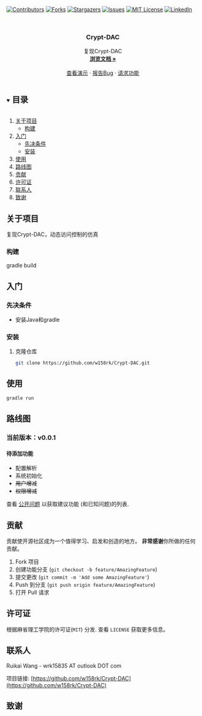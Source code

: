 <!--
*** 感谢您查看最佳自述模板。如果你有什么建议
*** 如果这样做更好，请 Fork 仓库并创建拉取请求
*** 或者干脆用“enhancement”标签打开一个问题。
*** 再次感谢！现在去创造一些惊人的东西！：D
***
***
***
***以避免重新键入过多的信息。搜索并替换以下内容：
*** w158rk, Crypt-DAC, twitter_handle, email, project_title, project_description
-->



<!-- PROJECT SHIELDS -->
<!--
*** 我正在使用markdown“reference style”的可读性链接。
*** 引用链接用括号[]而不是括号（）括起来。
*** 有关引用变量的声明，请参见本文档的底部
*** 对于贡献者url、forks url等，这是一种可选的、简洁的语法。
*** https://www.markdownguide.org/basic-syntax/#reference-style-links
-->
[![Contributors][contributors-shield]][contributors-url]
[![Forks][forks-shield]][forks-url]
[![Stargazers][stars-shield]][stars-url]
[![Issues][issues-shield]][issues-url]
[![MIT License][license-shield]][license-url]
[![LinkedIn][linkedin-shield]][linkedin-url]



<!-- PROJECT LOGO -->
<br />
<p align="center">
  <!-- <a href="https://github.com/w158rk/Crypt-DAC">
    <img src="images/logo.png" alt="Logo" width="80" height="80">
  </a> -->

  <h3 align="center">Crypt-DAC</h3>

  <p align="center">
    复现Crypt-DAC
    <br />
    <a href="https://github.com/w158rk/Crypt-DAC"><strong>浏览文档 »</strong></a>
    <br />
    <br />
    <a href="https://github.com/w158rk/Crypt-DAC">查看演示</a>
    ·
    <a href="https://github.com/w158rk/Crypt-DAC/issues">报告Bug</a>
    ·
    <a href="https://github.com/w158rk/Crypt-DAC/issues">请求功能</a>
  </p>
</p>



<!-- TABLE OF CONTENTS -->
<details open="open">
  <summary><h2 style="display: inline-block">目录</h2></summary>
  <ol>
    <li>
      <a href="#about-the-project">关于项目</a>
      <ul>
        <li><a href="#built-with">构建</a></li>
      </ul>
    </li>
    <li>
      <a href="#getting-started">入门</a>
      <ul>
        <li><a href="#prerequisites">先决条件</a></li>
        <li><a href="#installation">安装</a></li>
      </ul>
    </li>
    <li><a href="#usage">使用</a></li>
    <li><a href="#roadmap">路线图</a></li>
    <li><a href="#contributing">贡献</a></li>
    <li><a href="#license">许可证</a></li>
    <li><a href="#contact">联系人</a></li>
    <li><a href="#acknowledgements">致谢</a></li>
  </ol>
</details>



<!-- ABOUT THE PROJECT -->
## 关于项目


复现Crypt-DAC，动态访问控制的仿真


### 构建

gradle build


<!-- GETTING STARTED -->
## 入门


### 先决条件

- 安装Java和gradle

### 安装

1. 克隆仓库
   ```sh
   git clone https://github.com/w158rk/Crypt-DAC.git
   ```


<!-- USAGE EXAMPLES -->
## 使用

```sh
gradle run
```


<!-- ROADMAP -->
## 路线图

### 当前版本：v0.0.1

#### 待添加功能

- 配置解析
- 系统初始化
- ~~用户增减~~
- ~~权限增减~~

查看 [公开问题](https://github.com/w158rk/Crypt-DAC/issues) 以获取建议功能 (和已知问题)的列表.



<!-- CONTRIBUTING -->
## 贡献

贡献使开源社区成为一个值得学习、启发和创造的地方。 **非常感谢**你所做的任何贡献。

1. Fork 项目
2. 创建功能分支 (`git checkout -b feature/AmazingFeature`)
3. 提交更改 (`git commit -m 'Add some AmazingFeature'`)
4. Push 到分支 (`git push origin feature/AmazingFeature`)
5. 打开 Pull 请求



<!-- LICENSE -->
## 许可证

根据麻省理工学院的许可证(`MIT`)  分发. 查看 `LICENSE` 获取更多信息。



<!-- CONTACT -->
## 联系人

Ruikai Wang - wrk15835 AT outlook DOT com

项目链接: [https://github.com/w158rk/Crypt-DAC](https://github.com/w158rk/Crypt-DAC)



<!-- ACKNOWLEDGEMENTS -->
## 致谢





<!-- MARKDOWN LINKS & IMAGES -->
<!-- https://www.markdownguide.org/basic-syntax/#reference-style-links -->
[contributors-shield]: https://img.shields.io/github/contributors/w158rk/Crypt-DAC.svg?style=for-the-badge
[contributors-url]: https://github.com/w158rk/Crypt-DAC/graphs/contributors
[forks-shield]: https://img.shields.io/github/forks/w158rk/Crypt-DAC.svg?style=for-the-badge
[forks-url]: https://github.com/w158rk/Crypt-DAC/network/members
[stars-shield]: https://img.shields.io/github/stars/w158rk/Crypt-DAC.svg?style=for-the-badge
[stars-url]: https://github.com/w158rk/Crypt-DAC/stargazers
[issues-shield]: https://img.shields.io/github/issues/w158rk/Crypt-DAC.svg?style=for-the-badge
[issues-url]: https://github.com/w158rk/Crypt-DAC/issues
[license-shield]: https://img.shields.io/github/license/w158rk/Crypt-DAC.svg?style=for-the-badge
[license-url]: https://github.com/w158rk/Crypt-DAC/blob/master/LICENSE.txt
[linkedin-shield]: https://img.shields.io/badge/-LinkedIn-black.svg?style=for-the-badge&logo=linkedin&colorB=555
[linkedin-url]: https://linkedin.com/in/w158rk